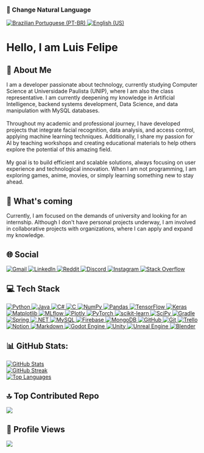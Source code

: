 <h3>📖 Change Natural Language</h3>
<a href="https://github.com/Luis01Felipe/Luis01Felipe/blob/main/README_ptbr.md" target="_blank">
    <img src="https://img.shields.io/badge/Brazilian_Portuguese_%F0%9F%87%A7%F0%9F%87%B7-%237289DA.svg?logo=portuguese&logoColor=white" alt="Brazilian Portuguese (PT-BR)">
</a>
<a href="https://github.com/Luis01Felipe/Luis01Felipe/blob/main/README.md" target="_blank">
    <img src="https://img.shields.io/badge/English_%F0%9F%87%BA%F0%9F%87%B8-%2300A400.svg?logo=english&logoColor=white" alt="English (US)">
</a>
<h1>Hello, I am Luis Felipe</h1> 
<div>
    <h2>💫 About Me</h2>
    <p> 
        I am a developer passionate about technology, currently studying Computer Science at Universidade Paulista (UNIP), where I am also the class representative. I am currently deepening my knowledge in Artificial Intelligence, backend systems development, Data Science, and data manipulation with MySQL databases. 
        <br><br> 
        Throughout my academic and professional journey, I have developed projects that integrate facial recognition, data analysis, and access control, applying machine learning techniques. Additionally, I share my passion for AI by teaching workshops and creating educational materials to help others explore the potential of this amazing field. 
        <br><br> 
        My goal is to build efficient and scalable solutions, always focusing on user experience and technological innovation. When I am not programming, I am exploring games, anime, movies, or simply learning something new to stay ahead. 
    </p>
    <h2>🔭 What's coming</h2>
    <p>Currently, I am focused on the demands of university and looking for an internship. Although I don't have personal projects underway, I am involved in collaborative projects with organizations, where I can apply and expand my knowledge.</p>
</div>

<div>
    <h2>🌐 Social</h2>
    <a href="mailto:luislf.tlhf@gmail.com" target="_blank">
        <img src="https://img.shields.io/badge/Gmail-%237289DA.svg?logo=gmail&logoColor=white" alt="Gmail">
    </a>
    <a href="https://linkedin.com/in/luis-felipe-moraes-gomes-couto" target="_blank">
        <img src="https://img.shields.io/badge/LinkedIn-%230077B5.svg?logo=linkedin&logoColor=white" alt="LinkedIn">
    </a>
    <a href="https://reddit.com/user/Patient_Score_4258" target="_blank">
        <img src="https://img.shields.io/badge/Reddit-%23FF4500.svg?logo=reddit&logoColor=white" alt="Reddit">
    </a>
    <a href="https://discord.com/users/394443790766702593" target="_blank">
        <img src="https://img.shields.io/badge/Discord-%237289DA.svg?logo=discord&logoColor=white" alt="Discord">
    </a>
    <a href="https://instagram.com/luis0.0felipe" target="_blank">
        <img src="https://img.shields.io/badge/Instagram-%23E4405F.svg?logo=instagram&logoColor=white" alt="Instagram">
    </a>
    <a href="https://stackoverflow.com/users/11553104" target="_blank">
        <img src="https://img.shields.io/badge/Stack%20Overflow-%23FE7A16.svg?logo=stack-overflow&logoColor=white" alt="Stack Overflow">
    </a>
</div>

<div>
    <h2>💻 Tech Stack</h2>
    <a href="https://www.python.org/" target="_blank">
        <img src="https://img.shields.io/badge/python-%233776AB.svg?style=for-the-badge&logo=python&logoColor=white" alt="Python">
    </a>
    <a href="https://openjdk.java.net/" target="_blank">
        <img src="https://img.shields.io/badge/java-%23ED8B00.svg?style=for-the-badge&logo=openjdk&logoColor=white" alt="Java">
    </a>
    <a href="https://learn.microsoft.com/en-us/dotnet/csharp/" target="_blank">
        <img src="https://img.shields.io/badge/c%23-%23239120.svg?style=for-the-badge&logo=csharp&logoColor=white" alt="C#">
    </a>
    <a href="https://learn.microsoft.com/en-us/cpp/" target="_blank">
        <img src="https://img.shields.io/badge/c-%2300599C.svg?style=for-the-badge&logo=c&logoColor=white" alt="C">
    </a>
    <a href="https://numpy.org/" target="_blank">
        <img src="https://img.shields.io/badge/numpy-%23013243.svg?style=for-the-badge&logo=numpy&logoColor=white" alt="NumPy">
    </a>
    <a href="https://pandas.pydata.org/" target="_blank">
        <img src="https://img.shields.io/badge/pandas-%23150458.svg?style=for-the-badge&logo=pandas&logoColor=white" alt="Pandas">
    </a>
    <a href="https://tensorflow.org/" target="_blank">
        <img src="https://img.shields.io/badge/TensorFlow-%23FF6F00.svg?style=for-the-badge&logo=TensorFlow&logoColor=white" alt="TensorFlow">
    </a>
    <a href="https://keras.io/" target="_blank">
        <img src="https://img.shields.io/badge/Keras-%23D00000.svg?style=for-the-badge&logo=Keras&logoColor=white" alt="Keras">
    </a>
    <a href="https://matplotlib.org/" target="_blank">
        <img src="https://img.shields.io/badge/Matplotlib-%23ffffff.svg?style=for-the-badge&logo=Matplotlib&logoColor=black" alt="Matplotlib">
    </a>
    <a href="https://mlflow.org/" target="_blank">
        <img src="https://img.shields.io/badge/mlflow-%23d9ead3.svg?style=for-the-badge&logo=numpy&logoColor=blue" alt="MLflow">
    </a>
    <a href="https://plotly.com/" target="_blank">
        <img src="https://img.shields.io/badge/Plotly-%233F4F75.svg?style=for-the-badge&logo=plotly&logoColor=white" alt="Plotly">
    </a>
    <a href="https://pytorch.org/" target="_blank">
        <img src="https://img.shields.io/badge/PyTorch-%23EE4C2C.svg?style=for-the-badge&logo=PyTorch&logoColor=white" alt="PyTorch">
    </a>
    <a href="https://scikit-learn.org/" target="_blank">
        <img src="https://img.shields.io/badge/scikit--learn-%23F7931E.svg?style=for-the-badge&logo=scikit-learn&logoColor=white" alt="scikit-learn">
    </a>
    <a href="https://scipy.org/" target="_blank">
        <img src="https://img.shields.io/badge/SciPy-%230C55A5.svg?style=for-the-badge&logo=scipy&logoColor=%white" alt="SciPy">
    </a>
    <a href="https://gradle.org/" target="_blank">
        <img src="https://img.shields.io/badge/Gradle-02303A.svg?style=for-the-badge&logo=Gradle&logoColor=white" alt="Gradle">
    </a>
    <a href="https://spring.io/" target="_blank">
        <img src="https://img.shields.io/badge/spring-%236DB33F.svg?style=for-the-badge&logo=spring&logoColor=white" alt="Spring">
    </a>
    <a href="https://dotnet.microsoft.com/" target="_blank">
        <img src="https://img.shields.io/badge/.NET-5C2D91?style=for-the-badge&logo=.net&logoColor=white" alt=".NET">
    </a>
    <a href="https://www.mysql.com/" target="_blank">
        <img src="https://img.shields.io/badge/mysql-4479A1.svg?style=for-the-badge&logo=mysql&logoColor=white" alt="MySQL">
    </a>
    <a href="https://firebase.google.com/" target="_blank">
        <img src="https://img.shields.io/badge/firebase-%23039BE5.svg?style=for-the-badge&logo=firebase" alt="Firebase">
    </a>
    <a href="https://www.mongodb.com/" target="_blank">
        <img src="https://img.shields.io/badge/MongoDB-%234ea94b.svg?style=for-the-badge&logo=mongodb&logoColor=white" alt="MongoDB">
    </a>
    <a href="https://github.com/" target="_blank">
        <img src="https://img.shields.io/badge/github-%23121011.svg?style=for-the-badge&logo=github&logoColor=white" alt="GitHub">
    </a>
    <a href="https://git-scm.com/" target="_blank">
        <img src="https://img.shields.io/badge/git-%23F05033.svg?style=for-the-badge&logo=git&logoColor=white" alt="Git">
    </a>
    <a href="https://trello.com/" target="_blank">
        <img src="https://img.shields.io/badge/Trello-%23026AA7.svg?style=for-the-badge&logo=Trello&logoColor=white" alt="Trello">
    </a>
    <a href="https://notion.so/" target="_blank">
        <img src="https://img.shields.io/badge/Notion-%23000000.svg?style=for-the-badge&logo=notion&logoColor=white" alt="Notion">
    </a>
    <a href="https://www.markdownguide.org/" target="_blank">
        <img src="https://img.shields.io/badge/markdown-%23000000.svg?style=for-the-badge&logo=markdown&logoColor=white" alt="Markdown">
    </a>
    <a href="https://godotengine.org/" target="_blank">
        <img src="https://img.shields.io/badge/GODOT-%23FFFFFF.svg?style=for-the-badge&logo=godot-engine" alt="Godot Engine">
    </a>
    <a href="https://unity.com/" target="_blank">
        <img src="https://img.shields.io/badge/unity-%23000000.svg?style=for-the-badge&logo=unity&logoColor=white" alt="Unity">
    </a>
    <a href="https://www.unrealengine.com/" target="_blank">
        <img src="https://img.shields.io/badge/unrealengine-%23313131.svg?style=for-the-badge&logo=unrealengine&logoColor=white" alt="Unreal Engine">
    </a>
    <a href="https://www.blender.org/" target="_blank">
        <img src="https://img.shields.io/badge/blender-%23F5792A.svg?style=for-the-badge&logo=blender&logoColor=white" alt="Blender">
    </a>
</div>
 
<div>
    <h2>📊 GitHub Stats:</h2>
    <a href="https://github.com/Luis01Felipe">
        <img src="https://github-readme-stats.vercel.app/api?username=Luis01Felipe&theme=dracula&hide_border=true&include_all_commits=true&count_private=false" alt="GitHub Stats">
    </a>
    <br>
    <a href="https://git.io/streak-stats">
        <img src="https://github-readme-streak-stats.herokuapp.com?user=Luis01Felipe&theme=darcula&hide_border=true" alt="GitHub Streak" />
    </a>
    <br>
    <a href="https://github.com/Luis01Felipe">
        <img src="https://github-readme-stats.vercel.app/api/top-langs/?username=Luis01Felipe&theme=dracula&hide_border=true&include_all_commits=true&count_private=false&layout=compact" alt="Top Languages">
    </a>
</div>

<div>
    <h2>🔝 Top Contributed Repo</h2>
    <a href="https://github.com/Luis01Felipe">
        <img src="https://github-contributor-stats.vercel.app/api?username=Luis01Felipe&limit=5&theme=dracula&combine_all_yearly_contributions=true">
    </a>
</div>

<div>
    <h2>🤝 Profile Views</h2>
    <a href="https://visitcount.itsvg.in">
        <img src="https://visitcount.itsvg.in/api?id=Luis01Felipe&icon=0&color=0"
    </a>
</div>




